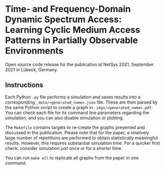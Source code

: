 # Time- and Frequency-Domain Dynamic Spectrum Access: Learning Cyclic Medium Access Patterns in Partially Observable Environments
Open source code release for the publication at NetSys 2021, September 2021 in Lübeck, Germany.

## Instructions
Each Python `.py` file performs a simulation and saves results into a corresponding `_data/<generated_name>.json` file. 
These are then parsed by the same Python script to create a graph in `_imgs/<generated_name>.pdf`.  
You can check each file for its command line parameters regarding the simulation, and you can also disable simulation or plotting.

The `Makefile` contains targets to re-create the graphs presented and discussed in the publication.
Please note that for the paper, a relatively large number of repetitions are performed to obtain statistically meaningful results.
However, this requires substantial simulation time. 
For a quicker first check, consider simulation just once or for a shorter time.

You can run `make all` to replicate all graphs from the paper in one command.
